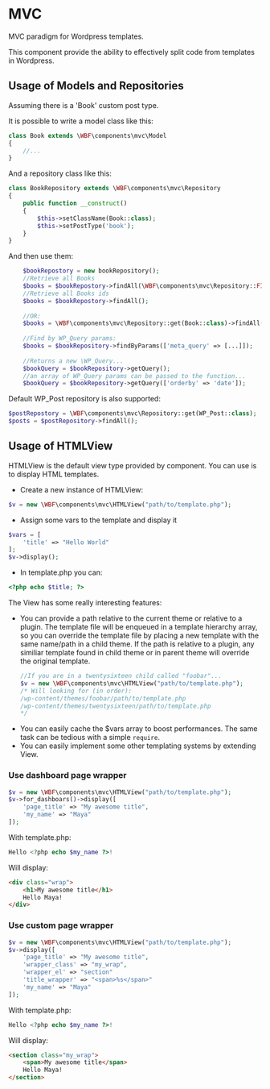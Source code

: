 # MVC
MVC paradigm for Wordpress templates.

This component provide the ability to effectively split code from templates in Wordpress.

## Usage of Models and Repositories

Assuming there is a 'Book' custom post type.

It is possible to write a model class like this:

```php
class Book extends \WBF\components\mvc\Model
{
    //...
}
```

And a repository class like this:

```php
class BookRepository extends \WBF\components\mvc\Repository
{
	public function __construct()
	{
		$this->setClassName(Book::class);
		$this->setPostType('book');
	}
}
```

And then use them:

```php
	$bookRepostory = new bookRepository();
	//Retrieve all Books
	$books = $bookRepostory->findAll(\WBF\components\mvc\Repository::FIND_ALL_OBJECT);
	//Retrieve all Books ids
	$books = $bookRepostory->findAll();
	
	//OR:
	$books = \WBF\components\mvc\Repository::get(Book::class)->findAll();
	
	//Find by WP_Query params:
	$books = $bookRepository->findByParams(['meta_query' => [...]]);
	
	//Returns a new \WP_Query...
	$bookQuery = $bookRepository->getQuery();
	//an array of WP_Query params can be passed to the function...
	$bookQuery = $bookRepository->getQuery(['orderby' => 'date']);
```

Default WP_Post repository is also supported:

```php
$postRepostory = \WBF\components\mvc\Repository::get(WP_Post::class);
$posts = $postRepository->findAll();
```

## Usage of HTMLView
HTMLView is the default view type provided by component. You can use is to display HTML templates.

- Create a new instance of HTMLView:
```php
$v = new \WBF\components\mvc\HTMLView("path/to/template.php");
```
- Assign some vars to the template and display it
```php
$vars = [
    'title' => "Hello World"
];
$v->display();
```
- In template.php you can:
```php
<?php echo $title; ?>
```

The View has some really interesting features:  

- You can provide a path relative to the current theme or relative to a plugin. The template file will be enqueued in a template hierarchy array, so you can override the template file by placing a new template with the same name/path in a child theme. If the path is relative to a plugin, any similiar template found in child theme or in parent theme will override the original template.
    ```php
    //If you are in a twentysixteen child called "foobar"...
    $v = new \WBF\components\mvc\HTMLView("path/to/template.php");
    /* Will looking for (in order):
    /wp-content/themes/foobar/path/to/template.php
    /wp-content/themes/twentysixteen/path/to/template.php
    */
    ```
- You can easily cache the $vars array to boost performances. The same task can be tedious with a simple `require`.
- You can easily implement some other templating systems by extending View.

### Use dashboard page wrapper
```php
$v = new \WBF\components\mvc\HTMLView("path/to/template.php");
$v->for_dashboars()->display([
    'page_title' => "My awesome title",
    'my_name' => "Maya"
]);
```
With template.php:
```php
Hello <?php echo $my_name ?>!
```
Will display:
```html
<div class="wrap">
    <h1>My awesome title</h1>
    Hello Maya!
</div>
```

### Use custom page wrapper
```php
$v = new \WBF\components\mvc\HTMLView("path/to/template.php");
$v->display([
    'page_title' => "My awesome title",
    'wrapper_class' => "my_wrap",
    'wrapper_el' => "section"
    'title_wrapper' => "<span>%s</span>"
    'my_name' => "Maya"
]);
```
With template.php:
```php
Hello <?php echo $my_name ?>!
```
Will display:
```html
<section class="my_wrap">
    <span>My awesome title</span>
    Hello Maya!
</section>
```